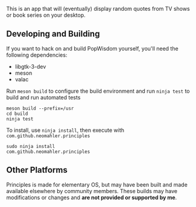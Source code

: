 This is an app that will (eventually) display random quotes from TV shows or book series on your desktop.

## Developing and Building

If you want to hack on and build PopWisdom yourself, you'll need the following dependencies:

* libgtk-3-dev
* meson
* valac

Run `meson build` to configure the build environment and run `ninja test` to build and run automated tests

    meson build --prefix=/usr
    cd build
    ninja test

To install, use `ninja install`, then execute with `com.github.neomahler.principles`

    sudo ninja install
    com.github.neomahler.principles


## Other Platforms

Principles is made for elementary OS, but may have been built and made available elsewhere by community members. These builds may have modifications or changes and **are not provided or supported by me**.
